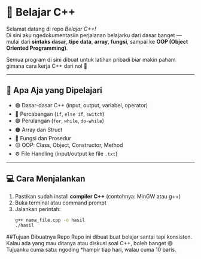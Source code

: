 # 🚀 Belajar C++

Selamat datang di repo *Belajar C++!*  
Di sini aku ngedokumentasiin perjalanan belajarku dari dasar banget — mulai dari **sintaks dasar**, **tipe data**, **array**, **fungsi**, sampai ke **OOP (Object Oriented Programming)**.  

Semua program di sini dibuat untuk latihan pribadi biar makin paham gimana cara kerja C++ dari nol 💪

---

## 🧠 Apa Aja yang Dipelajari
- 🟢 Dasar-dasar C++ (input, output, variabel, operator)
- 🔵 Percabangan (`if`, `else if`, `switch`)
- 🟣 Perulangan (`for`, `while`, `do-while`)
- 🟠 Array dan Struct
- 🔴 Fungsi dan Prosedur
- 🟡 OOP: Class, Object, Constructor, Method
- ⚙️ File Handling (input/output ke file `.txt`)

---

## 💻 Cara Menjalankan
1. Pastikan sudah install **compiler C++** (contohnya: MinGW atau g++)  
2. Buka terminal atau command prompt
3. Jalankan perintah:
   ```bash
   g++ nama_file.cpp -o hasil
   ./hasil

##Tujuan Dibuatnya Repo
Repo ini dibuat buat belajar santai tapi konsisten.
Kalau ada yang mau ditanya atau diskusi soal C++, boleh banget 😄
Tujuanku cuma satu: ngoding *hampir tiap hari, walau cuma 10 baris.
